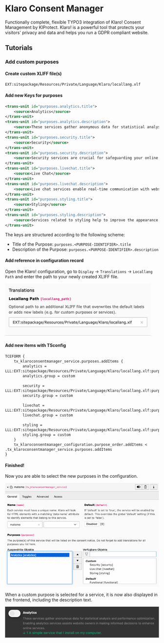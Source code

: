 # Klaro Consent Manager

Functionally complete, flexible TYPO3 integration of Klaro! Consent Management by KIProtect. Klaro! is a powerful tool that protects your visitors' privacy and data and helps you run a GDPR compliant website.

## Tutorials

### Add custom purposes

#### Create custom XLIFF file(s)

```
EXT:sitepackage/Resources/Private/Language/Klaro/locallang.xlf
```

#### Add new Keys for purposes

```xml
<trans-unit id="purposes.analytics.title">
    <source>Analytics</source>
</trans-unit>
<trans-unit id="purposes.analytics.description">
    <source>These services gather anonymous data for statistical analysis and performance optimization. Enabling analytics services assists website owners in making informed decisions to enhance online services.</source>
</trans-unit>
<trans-unit id="purposes.security.title">
    <source>Security</source>
</trans-unit>
<trans-unit id="purposes.security.description">
    <source>Security services are crucial for safeguarding your online experience. These services help protect your data and privacy by detecting and preventing security threats, such as malware, phishing attempts, and unauthorized access. They ensure a safer browsing environment.</source>
</trans-unit>
<trans-unit id="purposes.livechat.title">
    <source>Live Chat</source>
</trans-unit>
<trans-unit id="purposes.livechat.description">
    <source>Live chat services enable real-time communication with website support teams. They offer a convenient way to ask questions, seek assistance, or engage in discussions while browsing a website. Live chat enhances your online interaction and customer support experience.</source>
</trans-unit>
<trans-unit id="purposes.styling.title">
    <source>Styling</source>
</trans-unit>
<trans-unit id="purposes.styling.description">
    <source>Services related to styling help to improve the appearance of the website. This can also have an impact on usability.</source>
</trans-unit>
```

The keys are structured according to the following scheme:

- Title of the Purpose: `purposes.<PURPOSE-IDENTIFIER>.title`
- Description of the Purpose: `purposes.<PURPOSE-IDENTIFIER>.description`

#### Add reference in configuration record

Open the Klaro! configuration, go to `Display` → `Translations` → `Locallang Path` and enter the path to your newly created XLIFF file.

![Locallang Path](Documentation/Images/configuration-locallang_path.png)

#### Add new items with TSconfig
```
TCEFORM {
    tx_klaroconsentmanager_service.purposes.addItems {
        analytics = LLL:EXT:sitepackage/Resources/Private/Language/Klaro/locallang.xlf:purposes.analytics.title
        analytics.group = custom
    
        security = LLL:EXT:sitepackage/Resources/Private/Language/Klaro/locallang.xlf:purposes.security.title
        security.group = custom
    
        livechat = LLL:EXT:sitepackage/Resources/Private/Language/Klaro/locallang.xlf:purposes.livechat.title
        livechat.group = custom
    
        styling = LLL:EXT:sitepackage/Resources/Private/Language/Klaro/locallang.xlf:purposes.styling.title
        styling.group = custom
    }
    tx_klaroconsentmanager_configuration.purpose_order.addItems < .tx_klaroconsentmanager_service.purposes.addItems
}
```

#### Finished!

Now you are able to select the new purposes in the configuration.

![Backend: Custom Purposes](Documentation/Images/service-purposes-custom.png)

When a custom purpose is selected for a service, it is now also displayed in the frontend, including the description text.

![Frontend: Custom Purposes](Documentation/Images/consent-box-custom-purpose.png)
